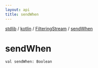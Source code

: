 ```yaml
---
layout: api
title: sendWhen
---
```

[stdlib](../../index.html) / [kotlin](../index.html) / [FilteringStream](index.html) / [sendWhen](sendWhen.html)

# sendWhen

```
val sendWhen: Boolean
```
